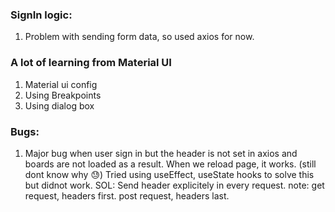 ### SignIn logic:
1) Problem with sending form data, so used axios for now.

### A lot of learning from Material UI
1) Material ui config
2) Using Breakpoints
3) Using dialog box



### Bugs: 
1) Major bug when user sign in but the header is not set in axios and boards are not loaded as a result. When we reload page, it works. (still dont know why 😓)
    Tried using useEffect, useState hooks to solve this but didnot work.
        SOL: Send header explicitely in every request. 
         note: get request, headers first.
               post request, headers last.